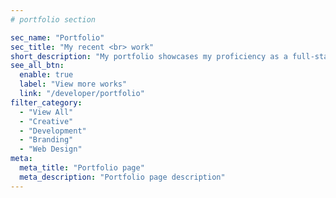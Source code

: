 ```yaml
---
# portfolio section

sec_name: "Portfolio"
sec_title: "My recent <br> work"
short_description: "My portfolio showcases my proficiency as a full-stack developer specializing in WordPress, Shopify, React, Node.js, and custom web solutions. Each project is crafted to captivate users with innovative digital experiences that leave a lasting impact. I am dedicated to not only demonstrating my skills but also delivering optimal solutions for your web development, web design, and custom project requirements."
see_all_btn:
  enable: true
  label: "View more works"
  link: "/developer/portfolio"
filter_category:
  - "View All"
  - "Creative"
  - "Development"
  - "Branding"
  - "Web Design"
meta:
  meta_title: "Portfolio page"
  meta_description: "Portfolio page description"
---
```

